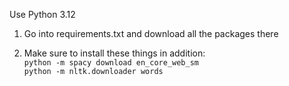 Use Python 3.12

1. Go into requirements.txt and download all the packages there

2. Make sure to install these things in addition:
<br>```python -m spacy download en_core_web_sm```
<br>```python -m nltk.downloader words```